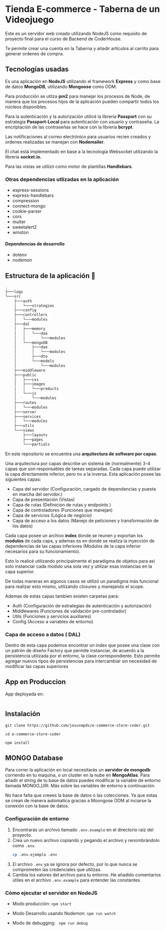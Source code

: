# Tienda E-commerce - Taberna de un Videojuego

Este es un servidor web creado utilizando NodeJS como requisito de proyecto final para el curso de Backend de CoderHouse.

Te permite crear una cuenta en la Taberna y añadir artículos al carrito para generar ordenes de compra.

## Tecnologías usadas

Es una aplicación en **NodeJS** utilizando el framework **Express** y como base de datos **MongoDB**, utilizando **Mongoose** como ODM.

Para producción se utilza **pm2** para manejar los procesos de Node, de manera que los procesos hijos de la aplicación pueden compartir todos los núcleos disponibles.

Para la autenticación y la autorización utilicé la libreria **Passport** con su estrategia **Passport-Local** para autenticación con usuario y contraseña. La encriptación de las contraseñas se hace con la libreria **bcrypt**.

Las notificaciones al correo electrónico para usuarios recien creados y ordenes realizadas se manejan con **Nodemailer**.

El chat está implementado en base a la tecnología Websocket utilizando la libreria **socket.io.**

Para las vistas se utilizó como motor de plantillas **Handlebars**.

### Otras dependencias utlizadas en la aplicación

- express-sessions
- express-handlebars
- compression
- connect-mongo
- cookie-parser
- cors
- multer
- sweetalert2
- winston

#### Dependencias de desarrollo

- dotenv
- nodemon

## Estructura de la aplicación 📁

```sh
.
├───logs
└───src
    ├───auth
    │   └───strategies
    ├───config
    ├───controllers
    │   └───modules
    ├───dal
    │   ├───memory
    │   │   └───dao
    │   │       └───modules
    │   └───mongoDB
    │       ├───dao
    │       │   └───modules
    │       ├───dto
    │       └───models
    │           └───modules
    ├───middleware
    ├───public
    │   ├───css
    │   ├───images
    │   │   └───products
    │   └───js
    │       └───modules
    ├───routes
    │   └───modules
    ├───server
    ├───services
    │   └───modules
    ├───utils
    └───views
        ├───layouts
        ├───pages
        └───partials
```

En este repositorio se encuentra una **arquitectura de software por capas**.

Una arquitectura por capas describe un sistema de (normalmente) 3-4 capas que son responsables de tareas separadas. Cada capa puede utilizar la capa directamente inferior, pero no a la inversa. Esta aplicación posee las siguientes capas:

- Capa del servidor (Configuración, cargado de dependencias y puesta en marcha del servidor.)
- Capa de presentación (Vistas)
- Capa de rutas (Definicion de rutas y endpoints )
- Capa de controladores (Funciones que manejan)
- Capa de servicios (Lógica de negócio)
- Capa de acceso a los datos (Manejo de peticiones y transformación de los datos)

Cada capa posee un archivo **index** donde se reunen y exportan los **modulos** de cada capa, y ademas es en donde se realiza la inyección de dependencias de las capas inferiores (Modulos de la capa inferior necesarios para su funcionamiento).

Esto lo realicé utilizando principalmente el paradigma de objetos para asi solo instanciar cada modulo una sola vez y utilizar esas instancias en la capa superior.

De todas maneras en algunos casos se utilizó un paradigma más funcional para realizar esto mismo, utilizando closures y manejando el scope.

Ademas de estas capas tambien existen carpetas para:

- Auth (Configuración de estrategias de autenticación y autorización)
- Middlewares (Funciones de validación pre-controlador)
- Utils (Funciones y servicios auxiliares)
- Config (Acceso a variables de entorno)

### Capa de acceso a datos ( DAL)

Dentro de esta capa podemos encontrar un index que posee una clase con un patrón de diseño Factory que permite instanciar, de acuerdo a la persistencia utilizada por el entorno, la clase correspondiente. Esto permite agregar nuevos tipos de persistencias para intercambiar sin necesidad de modificar las capas superiores

## App en Produccion

App deployada en:

```

```

## Instalación

`git clone https://github.com/jesusmpds/e-commerce-store-coder.git `

`cd e-commerce-store-coder`

`npm install `

## MONGO Database

Para correr la aplicación en local necesitarás un **servidor de mongodb** corriendo en tu maquina, o un cluster en la nube en **MongoAtlas**. Para añadir el string de tu base de datos puedes modificar la variable de entorno llamada MONGO_URI. Más sobre las variables de entorno a continuación.

No hace falta que creees la base de datos o las colecciones. Ya que estas se crean de manera automatica gracias a Moongose ODM al inciarse la conexión con la base de datos.

### Configuración de entorno

1.  Encontrarás un archivo llamado `.env.example` en el directorio raíz del proyecto.
2.  Crea un nuevo archivo copiando y pegando el archivo y renombrándolo como `.env`.
    ```bash
    cp .env.ejemplo .env
    ```
3.  El archivo `.env` ya se ignora por defecto, por lo que nunca se comprometen las credenciales que utilizas.
4.  Cambia los valores del archivo para tu entorno. He añadido comentarios útiles en el archivo `.env.example` para entender las constantes.

### Cómo ejecutar el servidor en NodeJS

- Modo producción: `npm start`

- Modo Desarrollo usando Nodemon: `npm run watch`

- Modo de debugging: ` npm run debug`
